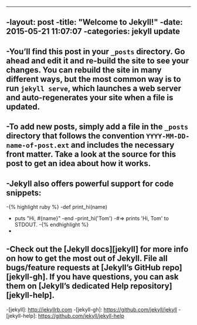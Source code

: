 ----
-layout: post
-title:  "Welcome to Jekyll!"
-date:   2015-05-21 11:07:07
-categories: jekyll update
----
-You’ll find this post in your `_posts` directory. Go ahead and edit it and re-build the site to see your changes. You can rebuild the site in many different ways, but the most common way is to run `jekyll serve`, which launches a web server and auto-regenerates your site when a file is updated.
-
-To add new posts, simply add a file in the `_posts` directory that follows the convention `YYYY-MM-DD-name-of-post.ext` and includes the necessary front matter. Take a look at the source for this post to get an idea about how it works.
-
-Jekyll also offers powerful support for code snippets:
-
-{% highlight ruby %}
-def print_hi(name)
-  puts "Hi, #{name}"
-end
-print_hi('Tom')
-#=> prints 'Hi, Tom' to STDOUT.
-{% endhighlight %}
-
-Check out the [Jekyll docs][jekyll] for more info on how to get the most out of Jekyll. File all bugs/feature requests at [Jekyll’s GitHub repo][jekyll-gh]. If you have questions, you can ask them on [Jekyll’s dedicated Help repository][jekyll-help].
-
-[jekyll]:      http://jekyllrb.com
-[jekyll-gh]:   https://github.com/jekyll/jekyll
-[jekyll-help]: https://github.com/jekyll/jekyll-help
